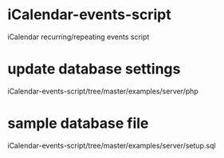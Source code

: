 # iCalendar-events-script
iCalendar recurring/repeating events script

# update database settings
iCalendar-events-script/tree/master/examples/server/php

# sample database file
iCalendar-events-script/tree/master/examples/server/setup.sql
